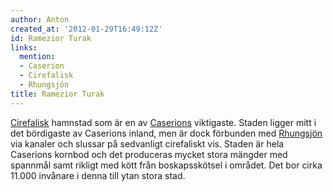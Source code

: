 ```yaml
---
author: Anton
created_at: '2012-01-29T16:49:12Z'
id: Ramezior Turak
links:
  mention:
  - Caserion
  - Cirefalisk
  - Rhungsjön
title: Ramezior Turak
---
```


[Cirefalisk] hamnstad som är en av [Caserions] viktigaste. Staden ligger mitt i det bördigaste av
Caserions inland, men är dock förbunden med [Rhungsjön] via kanaler och slussar på sedvanligt
cirefaliskt vis. Staden är hela Caserions kornbod och det produceras mycket stora mängder med
spannmål samt rikligt med kött från boskapsskötsel i området. Det bor cirka 11.000 invånare i denna
till ytan stora stad.

  [Cirefalisk]: Cirefalisk
  [Caserions]: Caserion
  [Rhungsjön]: Rhungsjön
